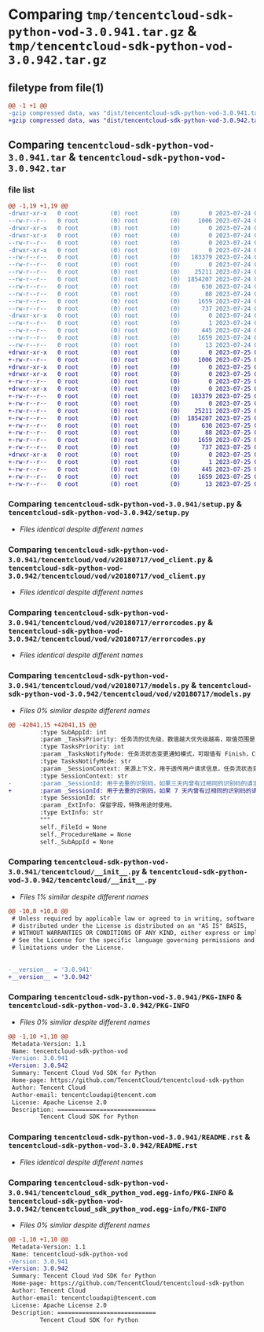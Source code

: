 # Comparing `tmp/tencentcloud-sdk-python-vod-3.0.941.tar.gz` & `tmp/tencentcloud-sdk-python-vod-3.0.942.tar.gz`

## filetype from file(1)

```diff
@@ -1 +1 @@
-gzip compressed data, was "dist/tencentcloud-sdk-python-vod-3.0.941.tar", last modified: Mon Jul 24 00:47:48 2023, max compression
+gzip compressed data, was "dist/tencentcloud-sdk-python-vod-3.0.942.tar", last modified: Tue Jul 25 04:29:35 2023, max compression
```

## Comparing `tencentcloud-sdk-python-vod-3.0.941.tar` & `tencentcloud-sdk-python-vod-3.0.942.tar`

### file list

```diff
@@ -1,19 +1,19 @@
-drwxr-xr-x   0 root         (0) root         (0)        0 2023-07-24 00:47:48.000000 tencentcloud-sdk-python-vod-3.0.941/
--rw-r--r--   0 root         (0) root         (0)     1006 2023-07-24 00:47:48.000000 tencentcloud-sdk-python-vod-3.0.941/setup.py
-drwxr-xr-x   0 root         (0) root         (0)        0 2023-07-24 00:47:48.000000 tencentcloud-sdk-python-vod-3.0.941/tencentcloud/
-drwxr-xr-x   0 root         (0) root         (0)        0 2023-07-24 00:47:48.000000 tencentcloud-sdk-python-vod-3.0.941/tencentcloud/vod/
--rw-r--r--   0 root         (0) root         (0)        0 2023-07-24 00:47:48.000000 tencentcloud-sdk-python-vod-3.0.941/tencentcloud/vod/__init__.py
-drwxr-xr-x   0 root         (0) root         (0)        0 2023-07-24 00:47:48.000000 tencentcloud-sdk-python-vod-3.0.941/tencentcloud/vod/v20180717/
--rw-r--r--   0 root         (0) root         (0)   183379 2023-07-24 00:47:48.000000 tencentcloud-sdk-python-vod-3.0.941/tencentcloud/vod/v20180717/vod_client.py
--rw-r--r--   0 root         (0) root         (0)        0 2023-07-24 00:47:48.000000 tencentcloud-sdk-python-vod-3.0.941/tencentcloud/vod/v20180717/__init__.py
--rw-r--r--   0 root         (0) root         (0)    25211 2023-07-24 00:47:48.000000 tencentcloud-sdk-python-vod-3.0.941/tencentcloud/vod/v20180717/errorcodes.py
--rw-r--r--   0 root         (0) root         (0)  1854207 2023-07-24 00:47:48.000000 tencentcloud-sdk-python-vod-3.0.941/tencentcloud/vod/v20180717/models.py
--rw-r--r--   0 root         (0) root         (0)      630 2023-07-24 00:47:48.000000 tencentcloud-sdk-python-vod-3.0.941/tencentcloud/__init__.py
--rw-r--r--   0 root         (0) root         (0)       88 2023-07-24 00:47:48.000000 tencentcloud-sdk-python-vod-3.0.941/setup.cfg
--rw-r--r--   0 root         (0) root         (0)     1659 2023-07-24 00:47:48.000000 tencentcloud-sdk-python-vod-3.0.941/PKG-INFO
--rw-r--r--   0 root         (0) root         (0)      737 2023-07-24 00:47:48.000000 tencentcloud-sdk-python-vod-3.0.941/README.rst
-drwxr-xr-x   0 root         (0) root         (0)        0 2023-07-24 00:47:48.000000 tencentcloud-sdk-python-vod-3.0.941/tencentcloud_sdk_python_vod.egg-info/
--rw-r--r--   0 root         (0) root         (0)        1 2023-07-24 00:47:48.000000 tencentcloud-sdk-python-vod-3.0.941/tencentcloud_sdk_python_vod.egg-info/dependency_links.txt
--rw-r--r--   0 root         (0) root         (0)      445 2023-07-24 00:47:48.000000 tencentcloud-sdk-python-vod-3.0.941/tencentcloud_sdk_python_vod.egg-info/SOURCES.txt
--rw-r--r--   0 root         (0) root         (0)     1659 2023-07-24 00:47:48.000000 tencentcloud-sdk-python-vod-3.0.941/tencentcloud_sdk_python_vod.egg-info/PKG-INFO
--rw-r--r--   0 root         (0) root         (0)       13 2023-07-24 00:47:48.000000 tencentcloud-sdk-python-vod-3.0.941/tencentcloud_sdk_python_vod.egg-info/top_level.txt
+drwxr-xr-x   0 root         (0) root         (0)        0 2023-07-25 04:29:35.000000 tencentcloud-sdk-python-vod-3.0.942/
+-rw-r--r--   0 root         (0) root         (0)     1006 2023-07-25 04:29:35.000000 tencentcloud-sdk-python-vod-3.0.942/setup.py
+drwxr-xr-x   0 root         (0) root         (0)        0 2023-07-25 04:29:35.000000 tencentcloud-sdk-python-vod-3.0.942/tencentcloud/
+drwxr-xr-x   0 root         (0) root         (0)        0 2023-07-25 04:29:35.000000 tencentcloud-sdk-python-vod-3.0.942/tencentcloud/vod/
+-rw-r--r--   0 root         (0) root         (0)        0 2023-07-25 04:29:35.000000 tencentcloud-sdk-python-vod-3.0.942/tencentcloud/vod/__init__.py
+drwxr-xr-x   0 root         (0) root         (0)        0 2023-07-25 04:29:35.000000 tencentcloud-sdk-python-vod-3.0.942/tencentcloud/vod/v20180717/
+-rw-r--r--   0 root         (0) root         (0)   183379 2023-07-25 04:29:35.000000 tencentcloud-sdk-python-vod-3.0.942/tencentcloud/vod/v20180717/vod_client.py
+-rw-r--r--   0 root         (0) root         (0)        0 2023-07-25 04:29:35.000000 tencentcloud-sdk-python-vod-3.0.942/tencentcloud/vod/v20180717/__init__.py
+-rw-r--r--   0 root         (0) root         (0)    25211 2023-07-25 04:29:35.000000 tencentcloud-sdk-python-vod-3.0.942/tencentcloud/vod/v20180717/errorcodes.py
+-rw-r--r--   0 root         (0) root         (0)  1854207 2023-07-25 04:29:35.000000 tencentcloud-sdk-python-vod-3.0.942/tencentcloud/vod/v20180717/models.py
+-rw-r--r--   0 root         (0) root         (0)      630 2023-07-25 04:29:35.000000 tencentcloud-sdk-python-vod-3.0.942/tencentcloud/__init__.py
+-rw-r--r--   0 root         (0) root         (0)       88 2023-07-25 04:29:35.000000 tencentcloud-sdk-python-vod-3.0.942/setup.cfg
+-rw-r--r--   0 root         (0) root         (0)     1659 2023-07-25 04:29:35.000000 tencentcloud-sdk-python-vod-3.0.942/PKG-INFO
+-rw-r--r--   0 root         (0) root         (0)      737 2023-07-25 04:29:35.000000 tencentcloud-sdk-python-vod-3.0.942/README.rst
+drwxr-xr-x   0 root         (0) root         (0)        0 2023-07-25 04:29:35.000000 tencentcloud-sdk-python-vod-3.0.942/tencentcloud_sdk_python_vod.egg-info/
+-rw-r--r--   0 root         (0) root         (0)        1 2023-07-25 04:29:35.000000 tencentcloud-sdk-python-vod-3.0.942/tencentcloud_sdk_python_vod.egg-info/dependency_links.txt
+-rw-r--r--   0 root         (0) root         (0)      445 2023-07-25 04:29:35.000000 tencentcloud-sdk-python-vod-3.0.942/tencentcloud_sdk_python_vod.egg-info/SOURCES.txt
+-rw-r--r--   0 root         (0) root         (0)     1659 2023-07-25 04:29:35.000000 tencentcloud-sdk-python-vod-3.0.942/tencentcloud_sdk_python_vod.egg-info/PKG-INFO
+-rw-r--r--   0 root         (0) root         (0)       13 2023-07-25 04:29:35.000000 tencentcloud-sdk-python-vod-3.0.942/tencentcloud_sdk_python_vod.egg-info/top_level.txt
```

### Comparing `tencentcloud-sdk-python-vod-3.0.941/setup.py` & `tencentcloud-sdk-python-vod-3.0.942/setup.py`

 * *Files identical despite different names*

### Comparing `tencentcloud-sdk-python-vod-3.0.941/tencentcloud/vod/v20180717/vod_client.py` & `tencentcloud-sdk-python-vod-3.0.942/tencentcloud/vod/v20180717/vod_client.py`

 * *Files identical despite different names*

### Comparing `tencentcloud-sdk-python-vod-3.0.941/tencentcloud/vod/v20180717/errorcodes.py` & `tencentcloud-sdk-python-vod-3.0.942/tencentcloud/vod/v20180717/errorcodes.py`

 * *Files identical despite different names*

### Comparing `tencentcloud-sdk-python-vod-3.0.941/tencentcloud/vod/v20180717/models.py` & `tencentcloud-sdk-python-vod-3.0.942/tencentcloud/vod/v20180717/models.py`

 * *Files 0% similar despite different names*

```diff
@@ -42041,15 +42041,15 @@
         :type SubAppId: int
         :param _TasksPriority: 任务流的优先级，数值越大优先级越高，取值范围是-10到10，不填代表0。
         :type TasksPriority: int
         :param _TasksNotifyMode: 任务流状态变更通知模式，可取值有 Finish，Change 和 None，不填代表 Finish。
         :type TasksNotifyMode: str
         :param _SessionContext: 来源上下文，用于透传用户请求信息，任务流状态变更回调将返回该字段值，最长 1000 个字符。
         :type SessionContext: str
-        :param _SessionId: 用于去重的识别码，如果三天内曾有过相同的识别码的请求，则本次的请求会返回错误。最长 50 个字符，不带或者带空字符串表示不做去重。
+        :param _SessionId: 用于去重的识别码，如果 7 天内曾有过相同的识别码的请求，则本次的请求会返回错误。最长 50 个字符，不带或者带空字符串表示不做去重。
         :type SessionId: str
         :param _ExtInfo: 保留字段，特殊用途时使用。
         :type ExtInfo: str
         """
         self._FileId = None
         self._ProcedureName = None
         self._SubAppId = None
```

### Comparing `tencentcloud-sdk-python-vod-3.0.941/tencentcloud/__init__.py` & `tencentcloud-sdk-python-vod-3.0.942/tencentcloud/__init__.py`

 * *Files 1% similar despite different names*

```diff
@@ -10,8 +10,8 @@
 # Unless required by applicable law or agreed to in writing, software
 # distributed under the License is distributed on an "AS IS" BASIS,
 # WITHOUT WARRANTIES OR CONDITIONS OF ANY KIND, either express or implied.
 # See the License for the specific language governing permissions and
 # limitations under the License.
 
 
-__version__ = '3.0.941'
+__version__ = '3.0.942'
```

### Comparing `tencentcloud-sdk-python-vod-3.0.941/PKG-INFO` & `tencentcloud-sdk-python-vod-3.0.942/PKG-INFO`

 * *Files 0% similar despite different names*

```diff
@@ -1,10 +1,10 @@
 Metadata-Version: 1.1
 Name: tencentcloud-sdk-python-vod
-Version: 3.0.941
+Version: 3.0.942
 Summary: Tencent Cloud Vod SDK for Python
 Home-page: https://github.com/TencentCloud/tencentcloud-sdk-python
 Author: Tencent Cloud
 Author-email: tencentcloudapi@tencent.com
 License: Apache License 2.0
 Description: ============================
         Tencent Cloud SDK for Python
```

### Comparing `tencentcloud-sdk-python-vod-3.0.941/README.rst` & `tencentcloud-sdk-python-vod-3.0.942/README.rst`

 * *Files identical despite different names*

### Comparing `tencentcloud-sdk-python-vod-3.0.941/tencentcloud_sdk_python_vod.egg-info/PKG-INFO` & `tencentcloud-sdk-python-vod-3.0.942/tencentcloud_sdk_python_vod.egg-info/PKG-INFO`

 * *Files 0% similar despite different names*

```diff
@@ -1,10 +1,10 @@
 Metadata-Version: 1.1
 Name: tencentcloud-sdk-python-vod
-Version: 3.0.941
+Version: 3.0.942
 Summary: Tencent Cloud Vod SDK for Python
 Home-page: https://github.com/TencentCloud/tencentcloud-sdk-python
 Author: Tencent Cloud
 Author-email: tencentcloudapi@tencent.com
 License: Apache License 2.0
 Description: ============================
         Tencent Cloud SDK for Python
```

